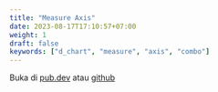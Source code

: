 ```yaml
---
title: "Measure Axis"
date: 2023-08-17T17:10:57+07:00
weight: 1
draft: false
keywords: ["d_chart", "measure", "axis", "combo"]
---
```


Buka di [pub.dev](https://pub.dev/packages/d_chart) atau [github](https://github.com/indratrisnar/d_chart)
